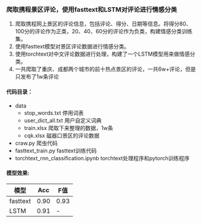 ### 爬取携程景区评论，使用fasttext和LSTM对评论进行情感分类
1. 爬取携程网上景区的评论信息，包括评论、得分、日期等信息。将得分80、100分的评论作为正类，20、40、60分的评论作为负类，构建情感分类训练集。
2. 使用fasttext模型对景区评论数据进行情感分类。
3. 使用torchtext对中文评论数据进行处理，构建了一个LSTM模型用来做情感分类。
4. 一共爬取了重庆、成都两个城市的前十热点景区的评论，一共6w+评论，但是只发布了1w条评论

#### 代码目录：


+ data
    + stop_words.txt 停用词表
    + user_dict_all.txt 用户自定义词典
    + train.xlsx 爬取下来整理的数据，1w条
	+ cqk.xlsx 磁器口景区的评论数据
+ craw.py  爬虫代码
+ fasttext_train.py    fasttext训练代码
+ torchtext_rnn_classification.ipynb  torchtext处理程序和pytorch训练程序


#### 模型效果:

| 模型  | Acc | F值 |
| --------- | -------- |------ |
| fasttext  | 0.90  | 0.93  |
| LSTM  | 0.91  | -  |